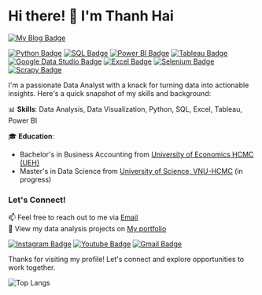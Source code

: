 # Hi there! 👋 I'm Thanh Hai 


[![My Blog Badge](https://img.shields.io/badge/My%20Blog-%FF5733?style=flat-square)](https://tranthithanhhai.github.io/)


[![Python Badge](https://img.shields.io/badge/Python-3776AB?style=flat-square&logo=python&logoColor=white)](https://www.python.org/)
[![SQL Badge](https://img.shields.io/badge/SQL-CC2927?style=flat-square&logo=sql&logoColor=white)](https://www.microsoft.com/en-us/sql-server)
[![Power BI Badge](https://img.shields.io/badge/Power%20BI-F2C811?style=flat-square&logo=powerbi&logoColor=white)](https://powerbi.microsoft.com/)
[![Tableau Badge](https://img.shields.io/badge/Tableau-E97627?style=flat-square&logo=tableau&logoColor=white)](https://www.tableau.com/)
[![Google Data Studio Badge](https://img.shields.io/badge/Google%20Data%20Studio-4285F4?style=flat-square&logo=google-datastudio&logoColor=white)](https://marketingplatform.google.com/about/data-studio/)
[![Excel Badge](https://img.shields.io/badge/Excel-217346?style=flat-square&logo=microsoft-excel&logoColor=white)](https://www.microsoft.com/en-us/microsoft-365/excel)
[![Selenium Badge](https://img.shields.io/badge/Selenium-43B02A?style=flat-square&logo=selenium&logoColor=white)](https://www.selenium.dev/)
[![Scrapy Badge](https://img.shields.io/badge/Scrapy-393939?style=flat-square&logo=scrapy&logoColor=white)](https://scrapy.org/)

I'm a passionate Data Analyst with a knack for turning data into actionable insights. Here's a quick snapshot of my skills and background:

📊 **Skills**: Data Analysis, Data Visualization, Python, SQL, Excel, Tableau, Power BI  

🎓 **Education**: 
- Bachelor's in Business Accounting from [University of Economics HCMC (UEH)](https://www.ueh.edu.vn/) 
- Master's in Data Science from [University of Science, VNU-HCMC](https://sdh.hcmus.edu.vn/) (in progress)

### Let's Connect!
📫 Feel free to reach out to me via [Email](mailto:thanhhai.ueh123@gmail.com)  
📁 View my data analysis projects on [My portfolio](https://github.com/tranthithanhhai/My-portfolio) 

[![Instagram Badge](https://img.shields.io/badge/-haitran-purple?style=flat-square&logo=instagram&logoColor=white&link=https://www.instagram.com/emily__corner/)](https://www.instagram.com/emily__corner/)
[![Youtube Badge](https://img.shields.io/badge/-haitran4695-darkred?style=flat-square&logo=youtube&logoColor=white&link=https://https://www.youtube.com/@haitran4695)](https://www.youtube.com/@haitran4695)
[![Gmail Badge](https://img.shields.io/badge/thanhhai.ueh123@gmail.com-c14438?style=flat-square&logo=Gmail&logoColor=white&link=mailto:thanhhai.ueh123@gmail.com)](mailto:thanhhai.ueh123@gmail.com)

Thanks for visiting my profile! Let's connect and explore opportunities to work together.

![Top Langs](https://github-readme-stats.vercel.app/api/top-langs/?username=tranthithanhhai&hide=TeX&layout=compact) 





